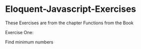 # Eloquent-Javascript-Exercises

These Exercises are from the chapter Functions from the Book

Exercise One:

Find minimum numbers
